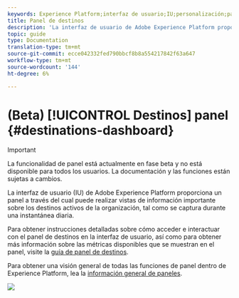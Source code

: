 ```yaml
---
keywords: Experience Platform;interfaz de usuario;IU;personalización;panel de uso de licencia;panel;uso de licencia;asignación;consumo
title: Panel de destinos
description: 'La interfaz de usuario de Adobe Experience Platform proporciona un panel mediante el cual puede realizar vistas de información importante sobre los destinos activos de su organización. '
topic: guide
type: Documentation
translation-type: tm+mt
source-git-commit: ecce042332fed790bbcf8b8a554217842f63a647
workflow-type: tm+mt
source-wordcount: '144'
ht-degree: 6%

---
```



# (Beta) [!UICONTROL Destinos] panel {#destinations-dashboard}

>[!IMPORTANT]
>
>La funcionalidad de panel está actualmente en fase beta y no está disponible para todos los usuarios. La documentación y las funciones están sujetas a cambios.

La interfaz de usuario (IU) de Adobe Experience Platform proporciona un panel a través del cual puede realizar vistas de información importante sobre los destinos activos de la organización, tal como se captura durante una instantánea diaria.

Para obtener instrucciones detalladas sobre cómo acceder e interactuar con el panel de destinos en la interfaz de usuario, así como para obtener más información sobre las métricas disponibles que se muestran en el panel, visite la [guía de panel de destinos](../dashboards/guides/destinations.md).

Para obtener una visión general de todas las funciones de panel dentro de Experience Platform, lea la [información general de paneles](../../dashboards/home.md).

![](images/destinations-dashboard/dashboard-overview.png)